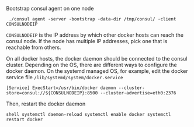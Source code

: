 Bootstrap consul agent on one node

     ./consul agent -server -bootstrap -data-dir /tmp/consul/ -client CONSULNODEIP

``CONSULNODEIP`` is the IP address by which other docker hosts can reach the consul node.
If the node has multiple IP addresses, pick one that is reachable from others.

On all docker hosts, the docker daemon should be connected to the consul cluster.
Depending on the OS, there are different ways to configure the docker daemon.
On the systemd managed OS, for example, edit the docker service file
``/lib/systemd/system/docker.service``


``
[Service]
ExecStart=/usr/bin/docker daemon --cluster-store=consul://${CONSULNODEIP}:8500 --cluster-advertise=eth0:2376
``


Then, restart the docker daemon

``shell
systemctl daemon-reload
systemctl enable docker
systemctl restart docker
``
